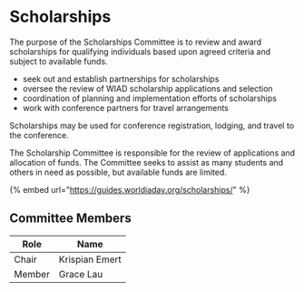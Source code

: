 # Scholarships

The purpose of the Scholarships Committee is to review and award scholarships for qualifying individuals based upon agreed criteria and subject to available funds.

* seek out and establish partnerships for scholarships
* oversee the review of WIAD scholarship applications and selection
* coordination of planning and implementation efforts of scholarships
* work with conference partners for travel arrangements

Scholarships may be used for conference registration, lodging, and travel to the conference.

The Scholarship Committee is responsible for the review of applications and allocation of funds. The Committee seeks to assist as many students and others in need as possible, but available funds are limited.

{% embed url="https://guides.worldiaday.org/scholarships/" %}

## Committee Members

| Role   | Name           |
| ------ | -------------- |
| Chair  | Krispian Emert |
| Member | Grace Lau      |
